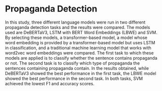 # Propaganda Detection

In this study, three different language models were run in two different propaganda detection tasks and the results were compared. The models used are DeBERTaV3, LSTM with BERT Word Embeddings (LBWE) and SVM. By selecting these models, a transformer-based model, a model whose word embedding is provided by a transformer-based model but uses LSTM in classification, and a traditional machine learning model that works with word2vec word embeddings were compared. The first task to which these models are applied is to classify whether the sentence contains propaganda or not. The second task is to classify which type of propaganda the sentences containing propaganda contain. In the results obtained, while DeBERTaV3 showed the best performance in the first task, the LBWE model showed the best performance in the second task. In both tasks, SVM achieved the lowest F1 and accuracy scores.
